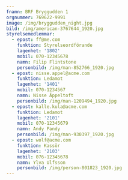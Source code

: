 ```yaml
---
fnamn: BRF Bryggudden 1
orgnummer: 769622-9991
image: /img/bryggudden_night.jpg
bild: /img/american-3767644_1920.jpg
styrelsemedlemmar:
  - epost: ff@me.com
    funktion: Styrelseordförande
    lagenhet: '1802'
    mobil: 070-12345678
    namn: Filip Flintstone
    personbild: /img/man-852766_1920.jpg
  - epost: nisse.appel@acme.com
    funktion: Ledamot
    lagenhet: '1401'
    mobil: 070-1234567
    namn: Nisse Äppeltoft
    personbild: /img/man-1209494_1920.jpg
  - epost: kalle.kula@acme.com
    funktion: Ledamot
    lagenhet: '2101'
    mobil: 070-12345679
    namn: Andy Pandy
    personbild: /img/man-930397_1920.jpg
  - epost: wolf@acme.com
    funktion: Kassör
    lagenhet: '2103'
    mobil: 076-12345678
    namn: Ylva Ulfsson
    personbild: /img/person-801823_1920.jpg
---
```


